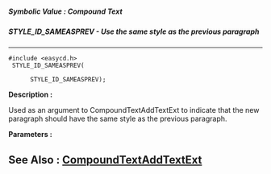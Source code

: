 ##### Symbolic Value : Compound Text
##### STYLE_ID_SAMEASPREV - Use the same style as the previous paragraph
---
```
#include <easycd.h>
 STYLE_ID_SAMEASPREV(

	  STYLE_ID_SAMEASPREV);
```
**Description :**

Used as an argument to CompoundTextAddTextExt to indicate that the new 
paragraph should have the same style as the previous paragraph.

**Parameters :**



**See Also :**
[CompoundTextAddTextExt](/reference/Func/CompoundTextAddTextExt)
---
